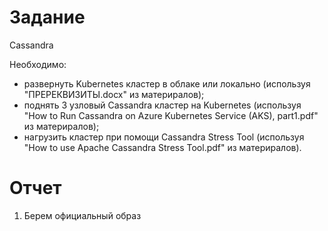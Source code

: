 # Задание

Cassandra

Необходимо:
- развернуть Kubernetes кластер в облаке или локально (используя "ПРЕРЕКВИЗИТЫ.docx" из материралов);
- поднять 3 узловый Cassandra кластер на Kubernetes (используя "How to Run Cassandra on Azure Kubernetes Service (AKS), part1.pdf" из материралов);
- нагрузить кластер при помощи Cassandra Stress Tool (используя "How to use Apache Cassandra Stress Tool.pdf" из материралов).

# Отчет

1) Берем официальный образ 
 